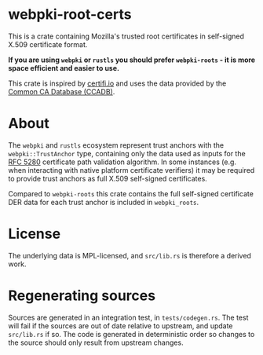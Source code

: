# webpki-root-certs

This is a crate containing Mozilla's trusted root certificates in self-signed
X.509 certificate format.

**If you are using `webpki` or `rustls` you should prefer `webpki-roots` - it is
more space efficient and easier to use.**

This crate is inspired by [certifi.io](https://certifi.io/en/latest/) and uses the data provided by the
[Common CA Database (CCADB)](https://www.ccadb.org/).

# About

The `webpki` and `rustls` ecosystem represent trust anchors with the
`webpki::TrustAnchor` type, containing only the data used as inputs for the [RFC
5280] certificate path validation algorithm. In some instances (e.g. when
interacting with native platform certificate verifiers) it may be required to
provide trust anchors as full X.509 self-signed certificates.

Compared to `webpki-roots` this crate contains the full self-signed certificate
DER data for each trust anchor is included in `webpki_roots`.

[RFC 5280]: https://www.rfc-editor.org/rfc/rfc5280#section-6

# License

The underlying data is MPL-licensed, and `src/lib.rs` is therefore a derived work.

# Regenerating sources

Sources are generated in an integration test, in `tests/codegen.rs`. The test
will fail if the sources are out of date relative to upstream, and update
`src/lib.rs` if so. The code is generated in deterministic order so changes
to the source should only result from upstream changes.

